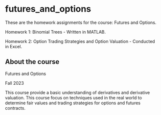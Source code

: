 # futures_and_options
These are the homework assignments for the course: Futures and Options.

Homework 1: Binomial Trees - Written in MATLAB.

Homework 2: Option Trading Strategies and Option Valuation - Conducted in Excel.

## About the course
Futures and Options

Fall 2023

This course provide a basic understanding of derivatives and derivative valuation. This course focus on techniques used in the real world to determine fair values and trading strategies for options and futures contracts.
